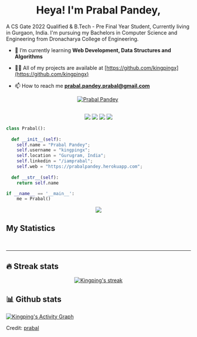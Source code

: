 <h1 align="center">
  <b>Heya! I'm Prabal Pandey,</b>
</h1>

A CS Gate 2022 Qualified & B.Tech - Pre Final Year Student, Currently living in Gurgaon, India. I'm pursuing my Bachelors in Computer Science and Engineering from Dronacharya College of Engineering. 

- 🌱 I’m currently learning **Web Development, Data Structures and Algorithms**

- 👨‍💻 All of my projects are available at [https://github.com/kingpingx](https://github.com/kingpingx)
 
- 📫 How to reach me **prabal.pandey.prabal@gmail.com**

<div align="center">
 <a href="https://github-profile-trophy.vercel.app/?username=kingpingx"><img src="https://github-profile-trophy.vercel.app/?username=kingpingx" alt="Prabal Pandey"/></a>&nbsp</div>
<br>

<p>
<div align="center">
  <img src="https://img.shields.io/badge/-HTML-c58545?style=for-the-badge&logo=html5&logoColor=c58545&labelColor=282828">
  <img src="https://img.shields.io/badge/-CSS-d1a01f?style=for-the-badge&logo=css3&logoColor=d1a01f&labelColor=282828">
  <img src="https://img.shields.io/badge/-Python-98b982?style=for-the-badge&logo=python&logoColor=98b982&labelColor=282828">
  <img src="https://img.shields.io/badge/-Django-98b982?style=for-the-badge&logo=python&logoColor=98b982&labelColor=282828">
</div>
</p>

```python
class Prabal():
    
  def __init__(self):
    self.name = "Prabal Pandey";
    self.username = "kingpingx";
    self.location = "Gurugram, India";
    self.linkedin = "/iamprabal";
    self.web = "https://prabalpandey.herokuapp.com";
  
  def __str__(self):
    return self.name

if __name__ == '__main__':
    me = Prabal()
```

<div align="center">
  <a href="https://open.spotify.com/user/6s6pbtefezpookh8gwnkko15v">
    <img src="https://readme-spotify-tingz.vercel.app/api/now-playing">
  </a>
</div>

<!--
<div align="center">
  <a href="https://open.spotify.com/user/6s6pbtefezpookh8gwnkko15v">
    <img src="https://spotify-readme-theta-virid.vercel.app/api?scan=true&theme=dark" width="240px">
  </a>
</div>
-->

## My Statistics

<br/>
<!-- <p align="left">
  <a href="https://abhigyantrips.dev/">
  <img width="49.5%" src="https://github-readme-stats.vercel.app/api?username=abhigyantrips&show_icons=true&theme=gruvbox&hide_border=true" />
    <img width="49.5%" src="https://github-readme-streak-stats.herokuapp.com/?user=abhigyantrips&theme=gruvbox&hide_border=true" />
  </a>
</p>
<br> -->

<!-- [![Abhigyan Trips' Activity Graph](https://activity-graph.herokuapp.com/graph?username=abhigyantrips&custom_title=Abhigyan%20Trips's%20Contribution%20Graph&theme=gruvbox&bg_color=282828&hide_border=true&line=d1a01f&point=c58545)](https://abhigyantrips.dev) -->

------

## 🔥 Streak stats

<!-- GitHub Readme Streak Stats - https://github.com/kingpingx/github-readme-streak-stats -->
<p align="center">
  <a href="https://github.com/kingpingx/github-readme-streak-stats">
    <img alt="Kingping's streak" src="[![GitHub Streak](https://github-readme-streak-stats.herokuapp.com?user=kingpingx&theme=monokai-metallian)](https://git.io/streak-stats)"/>
  </a>
</p>

## 📊 Github stats
<!-- Graph -->
<a href="https://github.com/kingpingx/github-readme-activity-graph"><img alt="Kingping's Activity Graph" src="https://denvercoder1-activity-graph.herokuapp.com/graph/?username=kingpingx&bg_color=1F222E&color=F8D866&line=F85D7F&point=FFFFFF&hide_border=true" /></a>
<!-- Graph -->

Credit: [prabal](https://github.com/kingpingx/)
